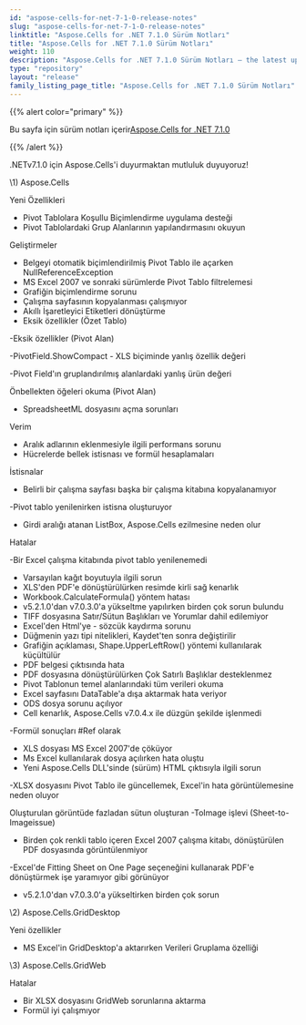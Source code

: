 ```yaml
---
id: "aspose-cells-for-net-7-1-0-release-notes"
slug: "aspose-cells-for-net-7-1-0-release-notes"
linktitle: "Aspose.Cells for .NET 7.1.0 Sürüm Notları"
title: "Aspose.Cells for .NET 7.1.0 Sürüm Notları"
weight: 110
description: "Aspose.Cells for .NET 7.1.0 Sürüm Notları – the latest updates and fixes."
type: "repository"
layout: "release"
family_listing_page_title: "Aspose.Cells for .NET 7.1.0 Sürüm Notları"
---
```

{{% alert color="primary" %}} 

 Bu sayfa için sürüm notları içerir[Aspose.Cells for .NET 7.1.0](https://releases.aspose.com/cells/net/new-releases/aspose.cells-for-.net-7.1.0/)

{{% /alert %}} 

 .NETv7.1.0 için Aspose.Cells'i duyurmaktan mutluluk duyuyoruz!

\1)
Aspose.Cells 

Yeni
 Özellikleri

- Pivot Tablolara Koşullu Biçimlendirme uygulama desteği
- Pivot Tablolardaki Grup Alanlarının yapılandırmasını okuyun

 Geliştirmeler

- Belgeyi otomatik biçimlendirilmiş Pivot Tablo ile açarken NullReferenceException
- MS Excel 2007 ve sonraki sürümlerde Pivot Tablo filtrelemesi
- Grafiğin biçimlendirme sorunu
- Çalışma sayfasının kopyalanması çalışmıyor
- Akıllı İşaretleyici Etiketleri dönüştürme
- Eksik özellikler (Özet Tablo)

 -Eksik özellikler (Pivot Alan)

 -PivotField.ShowCompact - XLS biçiminde yanlış özellik değeri

-Pivot Field'ın gruplandırılmış alanlardaki yanlış ürün değeri

 Önbellekten öğeleri okuma (Pivot Alan)

- SpreadsheetML dosyasını açma sorunları

 Verim

- Aralık adlarının eklenmesiyle ilgili performans sorunu
- Hücrelerde bellek istisnası ve formül hesaplamaları

 İstisnalar

- Belirli bir çalışma sayfası başka bir çalışma kitabına kopyalanamıyor

 -Pivot tablo yenilenirken istisna oluşturuyor

- Girdi aralığı atanan ListBox, Aspose.Cells ezilmesine neden olur

 Hatalar

 -Bir Excel çalışma kitabında pivot tablo yenilenemedi

- Varsayılan kağıt boyutuyla ilgili sorun
- XLS'den PDF'e dönüştürülürken resimde kirli sağ kenarlık
- Workbook.CalculateFormula() yöntem hatası
- v5.2.1.0'dan v7.0.3.0'a yükseltme yapılırken birden çok sorun bulundu
- TIFF dosyasına Satır/Sütun Başlıkları ve Yorumlar dahil edilemiyor
- Excel'den Html'ye - sözcük kaydırma sorunu
- Düğmenin yazı tipi nitelikleri, Kaydet'ten sonra değiştirilir
- Grafiğin açıklaması, Shape.UpperLeftRow() yöntemi kullanılarak küçültülür
- PDF belgesi çıktısında hata
- PDF dosyasına dönüştürülürken Çok Satırlı Başlıklar desteklenmez
- Pivot Tablonun temel alanlarındaki tüm verileri okuma
- Excel sayfasını DataTable'a dışa aktarmak hata veriyor
- ODS dosya sorunu açılıyor
- Cell kenarlık, Aspose.Cells v7.0.4.x ile düzgün şekilde işlenmedi

 -Formül sonuçları #Ref olarak

- XLS dosyası MS Excel 2007'de çöküyor
- Ms Excel kullanılarak dosya açılırken hata oluştu
- Yeni Aspose.Cells DLL'sinde (sürüm) HTML çıktısıyla ilgili sorun

 -XLSX dosyasını Pivot Tablo ile güncellemek, Excel'in hata görüntülemesine neden oluyor

 Oluşturulan görüntüde fazladan sütun oluşturan -ToImage işlevi (Sheet-to-Imageissue)

- Birden çok renkli tablo içeren Excel 2007 çalışma kitabı, dönüştürülen PDF dosyasında görüntülenmiyor

 -Excel'de Fitting Sheet on One Page seçeneğini kullanarak PDF'e dönüştürmek işe yaramıyor gibi görünüyor

- v5.2.1.0'dan v7.0.3.0'a yükseltirken birden çok sorun

 \2) Aspose.Cells.GridDesktop

 Yeni özellikler

- MS Excel'in GridDesktop'a aktarırken Verileri Gruplama özelliği

 \3) Aspose.Cells.GridWeb



 Hatalar

- Bir XLSX dosyasını GridWeb sorunlarına aktarma
- Formül iyi çalışmıyor
